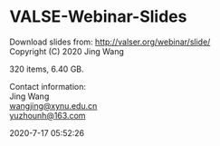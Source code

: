 # VALSE-Webinar-Slides
Download slides from: http://valser.org/webinar/slide/  
Copyright (C) 2020 Jing Wang

320 items, 6.40 GB.  

Contact information:  
Jing Wang  
wangjing@xynu.edu.cn  
yuzhounh@163.com  

2020-7-17 05:52:26
